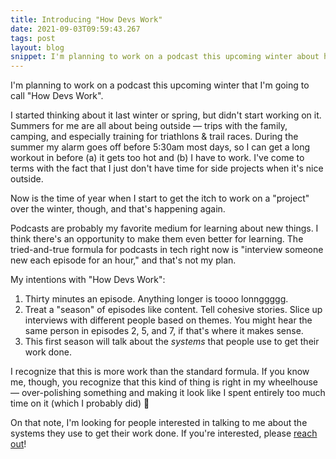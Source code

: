 ```yaml
---
title: Introducing "How Devs Work"
date: 2021-09-03T09:59:43.267
tags: post
layout: blog
snippet: I'm planning to work on a podcast this upcoming winter about how developers work. I'm calling it, fittingly, "How Devs Work."
---
```


I'm planning to work on a podcast this upcoming winter that I'm going to call "How Devs Work".

I started thinking about it last winter or spring, but didn't start working on it. Summers for me are all about being outside — trips with the family, camping, and especially training for triathlons & trail races. During the summer my alarm goes off before 5:30am most days, so I can get a long workout in before (a) it gets too hot and (b) I have to work. I've come to terms with the fact that I just don't have time for side projects when it's nice outside.

Now is the time of year when I start to get the itch to work on a "project" over the winter, though, and that's happening again.

Podcasts are probably my favorite medium for learning about new things. I think there's an opportunity to make them even better for learning. The tried-and-true formula for podcasts in tech right now is "interview someone new each episode for an hour," and that's not my plan.

My intentions with "How Devs Work":

1. Thirty minutes an episode. Anything longer is toooo lonnggggg.
2. Treat a "season" of episodes like content. Tell cohesive stories. Slice up interviews with different people based on themes. You might hear the same person in episodes 2, 5, and 7, if that's where it makes sense.
3. This first season will talk about the _systems_ that people use to get their work done.

I recognize that this is more work than the standard formula. If you know me, though, you recognize that this kind of thing is right in my wheelhouse — over-polishing something and making it look like I spent entirely too much time on it (which I probably did) 😬

On that note, I'm looking for people interested in talking to me about the systems they use to get their work done. If you're interested, please [reach out](mailto:steven.j.hicks+how-devs-work@gmail.com)!
